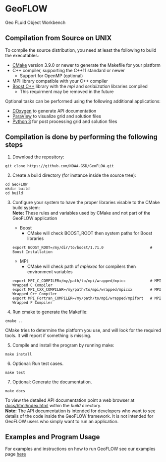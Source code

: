 # GeoFLOW
Geo FLuid Object Workbench

## Compilation from Source on UNIX

To compile the source distribution, you need at least the following to build the executables:
* [CMake](https://cmake.org/) version 3.9.0 or newer to generate the Makefile for your platform 
* C++ compiler, supporting the C++11 standard or newer
    * Support for OpenMP (optional)
* MPI library compatible with your C++ compiler    
* [Boost C++](https://www.boost.org/) library with the *mpi* and *serialization* libraries compiled
    * This requirment may be removed in the future

Optional tasks can be performed using the following additional applications:
* [DOxygen](http://www.doxygen.nl/) to generate API documentation
* [ParaView](https://www.paraview.org/) to visualize grid and solution files
* [Python 3](https://www.python.org/) for post processing grid and solution files


## Compilation is done by performing the following steps

1. Download the repository:
```console
git clone https://github.com/NOAA-GSD/GeoFLOW.git
```

2. Create a build directory (for instance inside the source tree): 
```console
cd GeoFLOW
mkdir build
cd build
```

3. Configure your system to have the proper libraries visable to the CMake build system:  
**Note:** These rules and variables used by CMake and not part of the GeoFLOW application
    - Boost 
        - CMake will check BOOST_ROOT then system paths for Boost libraries
    ```console
	export BOOST_ROOT=/my/dir/to/boost/1.71.0                     # Boost Installation
	```
	- MPI 
	    - CMake will check path of *mpiexec* for compilers then environment variables
	```console 
    export MPI_C_COMPILER=/my/path/to/mpi/wrapped/mpicc           # MPI Wrapped C Compiler
    export MPI_CXX_COMPILER=/my/path/to/mpi/wrapped/mpicxx        # MPI Wrapped C++ Compiler
    export MPI_Fortran_COMPILER=/my/path/to/mpi/wrapped/mpifort   # MPI Wrapped F Compiler
    ```

4. Run cmake to generate the Makefile:
```console
cmake ..
```
CMake tries to determine the platform you use, and will look for the required tools. It will report if something is missing.

5. Compile and install the program by running make:
```console
make install
```

6. Optional: Run test cases.
```console
make test
```

7. Optional: Generate the documentation. 
```console
make docs
```
To view the detailed API documentation point a web browser at
[docs/html/index.html](docs/html/index.html) within the *build*
directory.  
**Note:** The API documentation is intended for developers who 
want to see details of the code inside the GeoFLOW framework.
It is not intended for GeoFLOW users who simply want to run an 
application.  


## Examples and Program Usage

For examples and instructions on how to run GeoFLOW see our 
examples page [here](docs/examples.md)





